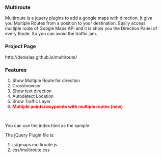 <p><h3>Multiroute</h3></p>
<p>
  Multiroute is a jquery plugins to add a google maps with direction. It give you Multiple Routes from a position to your destination. Easily access multiple route of Google Maps API and it is show you the Direction Panel of every Route. So you can avoid the traffic jam.
</p>
<h3>Project Page</h3>
http://denielaa.github.io/multiroute/
<h3>Features</h3>
<ol>
<li>Show Multiple Route for direction</li>
<li>Crossbrowser</li>
<li>Show text direction</li>
<li>Autodetect Location</li>
<li>Show Traffic Layer</li>
<li><span style="color:red"><b>Multiple points/waypoints with multiple routes (new)</b></span></li>
</ol><br>

<p>You can use the index.html as the sample</p>
<p>The jQuery Plugin file is: </p>
<ol>
  <li>js/gmaps.multiroute.js</li>
  <li>css/multiroute.css</li>
</ol>
